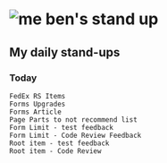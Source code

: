 # ![me](https://avatars2.githubusercontent.com/u/5232044?s=50&v=4) ben's stand up

## My daily stand-ups

### Today

    FedEx RS Items
    Forms Upgrades
    Forms Article
    Page Parts to not recommend list 
    Form Limit - test feedback
    Form Limit - Code Review Feedback
    Root item - test feedback
    Root item - Code Review
   
